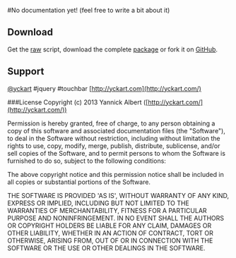 #No documentation yet!
(feel free to write a bit about it)

## Download
 Get the [raw](https://raw.github.com/yckart/jquery.touchbar.js/master/jquery.touchbar.js) script, download the complete [package](https://github.com/yckart/jquery.touchbar.js/zipball/master) or fork it on [GitHub](https://github.com/yckart/jquery.touchbar.js/).

## Support

 [@yckart](http://twitter.com/yckart) #jquery #touchbar
 [http://yckart.com](http://yckart.com/)


###License
Copyright (c) 2013 Yannick Albert ([http://yckart.com/](http://yckart.com/))

Permission is hereby granted, free of charge, to any person obtaining a copy of this software and associated documentation files (the "Software"), to deal in the Software without restriction, including without limitation the rights to use, copy, modify, merge, publish, distribute, sublicense, and/or sell copies of the Software, and to permit persons to whom the Software is furnished to do so, subject to the following conditions:

The above copyright notice and this permission notice shall be included in all copies or substantial portions of the Software.

THE SOFTWARE IS PROVIDED 'AS IS', WITHOUT WARRANTY OF ANY KIND, EXPRESS OR IMPLIED, INCLUDING BUT NOT LIMITED TO THE WARRANTIES OF MERCHANTABILITY, FITNESS FOR A PARTICULAR PURPOSE AND NONINFRINGEMENT. IN NO EVENT SHALL THE AUTHORS OR COPYRIGHT HOLDERS BE LIABLE FOR ANY CLAIM, DAMAGES OR OTHER LIABILITY, WHETHER IN AN ACTION OF CONTRACT, TORT OR OTHERWISE, ARISING FROM, OUT OF OR IN CONNECTION WITH THE SOFTWARE OR THE USE OR OTHER DEALINGS IN THE SOFTWARE.
